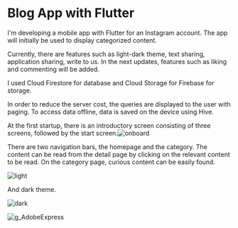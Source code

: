 # Blog App with Flutter

I'm developing a mobile app with Flutter for an Instagram account.
The app will initially be used to display categorized content.

Currently, there are features such as light-dark theme, text sharing, application sharing, write to us.
In the next updates, features such as liking and commenting will be added.

I used Cloud Firestore for database and Cloud Storage for Firebase for storage.

In order to reduce the server cost, the queries are displayed to the user with paging. To access data offline, data is saved on the device using Hive.

At the first startup, there is an introductory screen consisting of three screens, followed by the start screen.![onboard](https://user-images.githubusercontent.com/55411723/167292545-540b7f01-cc90-46ff-8483-c532e182b7b1.png)

There are two navigation bars, the homepage and the category. The content can be read from the detail page by clicking on the relevant content to be read. On the category page, curious content can be easily found.

![light](https://user-images.githubusercontent.com/55411723/188281903-284dc677-0144-43b6-8a6b-b1ff10c5192b.png)

And dark theme.

![dark](https://user-images.githubusercontent.com/55411723/188281905-34694407-8963-440f-b9c2-516a4affd0d5.png)

![g_AdobeExpress](https://user-images.githubusercontent.com/55411723/194292393-a0bcddd9-ce09-4882-87a2-dd74c6178ce6.gif)
